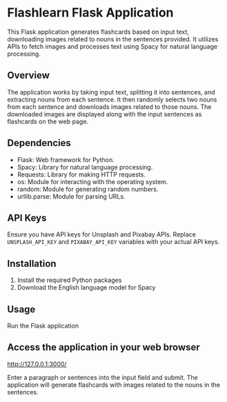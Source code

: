 # Flashlearn Flask Application

This Flask application generates flashcards based on input text, downloading images related to nouns in the sentences provided. It utilizes APIs to fetch images and processes text using Spacy for natural language processing.

## Overview

The application works by taking input text, splitting it into sentences, and extracting nouns from each sentence. It then randomly selects two nouns from each sentence and downloads images related to those nouns. The downloaded images are displayed along with the input sentences as flashcards on the web page.

## Dependencies

- Flask: Web framework for Python.
- Spacy: Library for natural language processing.
- Requests: Library for making HTTP requests.
- os: Module for interacting with the operating system.
- random: Module for generating random numbers.
- urllib.parse: Module for parsing URLs.

## API Keys

Ensure you have API keys for Unsplash and Pixabay APIs. Replace `UNSPLASH_API_KEY` and `PIXABAY_API_KEY` variables with your actual API keys.

## Installation

1. Install the required Python packages
2. Download the English language model for Spacy
## Usage
Run the Flask application

## Access the application in your web browser
http://127.0.0.1:3000/

Enter a paragraph or sentences into the input field and submit. The application will generate flashcards with images related to the nouns in the sentences.
